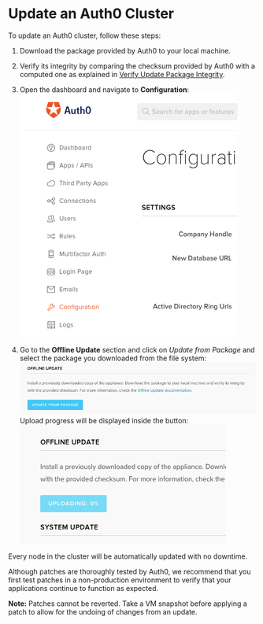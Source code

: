 # Update an Auth0 Cluster

To update an Auth0 cluster, follow these steps:

1. Download the package provided by Auth0 to your local machine.
2. Verify its integrity by comparing the checksum provided by Auth0 with a computed one as explained in [Verify Update Package Integrity](/checksum).
3. Open the dashboard and navigate to **Configuration**:
![go to the configuration menu](/media/articles/appliance/update/offline-update-01.png)

4. Go to the **Offline Update** section and click on *Update from Package* and select the package you downloaded from the file system:
![click on the update from package button](/media/articles/appliance/update/offline-update-02.png)
Upload progress will be displayed inside the button:
![percentage completed inside the button](/media/articles/appliance/update/offline-update-03.gif)

Every node in the cluster will be automatically updated with no downtime.

Although patches are thoroughly tested by Auth0, we recommend that you first test patches in a non-production environment to verify that your applications continue to function as expected.

__Note:__ Patches cannot be reverted. Take a VM snapshot before applying a patch to allow for the undoing of changes from an update.
